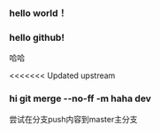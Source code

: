 ### hello world！

### hello github!

哈哈

<<<<<<< Updated upstream
### hi git merge --no-ff -m haha dev

尝试在分支push内容到master主分支